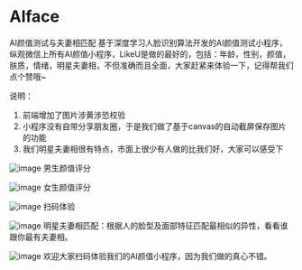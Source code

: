 # AIface

AI颜值测试与夫妻相匹配
基于深度学习人脸识别算法开发的AI颜值测试小程序，纵观微信上所有AI颜值小程序，LikeU是做的最好的，包括：年龄，性别，颜值，肤质，情绪，明星夫妻相，不但准确而且全面，大家赶紧来体验一下，记得帮我们点个赞哦~

说明：
1. 前端增加了图片涉黄涉恐校验
2. 小程序没有自带分享朋友圈，于是我们做了基于canvas的自动截屏保存图片的功能
3. 我们明星夫妻相很有特点，市面上很少有人做的比我们好，大家可以感受下


![image](https://picstatic.someonelikeu.cn/AI_male.png?imageView2/1/w/350/h/300/format/jpg|imageslim)
男生颜值评分

![image](https://picstatic.someonelikeu.cn/AI_female.png?imageView2/1/w/350/h/300/format/jpg|imageslim)
女生颜值评分

![image](https://picstatic.someonelikeu.cn/qcode_AI.jpg?imageView2/1/w/350/h/300/format/jpg|imageslim)
扫码体验

![image](https://picstatic.someonelikeu.cn/star_similar.png)
明星夫妻相匹配：根据人的脸型及面部特征匹配最相似的异性，看看谁跟你最有夫妻相。

![image](https://picstatic.someonelikeu.cn/qcode_post.jpg)
欢迎大家扫码体验我们的AI颜值小程序，因为我们做的真心不错。






